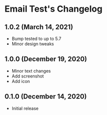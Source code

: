 # Email Test's Changelog

## 1.0.2 (March 14, 2021)

* Bump tested to up to 5.7
* Minor design tweaks

## 1.0.0 (December 19, 2020)

* Minor text changes
* Add screenshot
* Add icon

## 0.1.0 (December 14, 2020)

* Initial release
